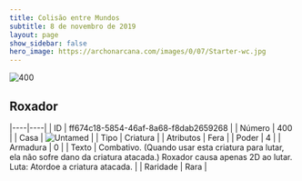 ```yaml
---
title: Colisão entre Mundos
subtitle: 8 de novembro de 2019
layout: page
show_sidebar: false
hero_image: https://archonarcana.com/images/0/07/Starter-wc.jpg
---
```


![400](https://cdn.keyforgegame.com/media/card_front/pt/452_400_H6C9CQ69JCW8_pt.png)

## Roxador

|----|----|
| ID | ff674c18-5854-46af-8a68-f8dab2659268 |
| Número | 400 |
| Casa | ![Untamed](https://archonarcana.com/images/thumb/b/bd/Untamed.png/22px-Untamed.png "Indomados") |
| Tipo | Criatura |
| Atributos | Fera |
| Poder | 4 |
| Armadura | 0 |
| Texto | Combativo. (Quando usar esta criatura para lutar, ela não sofre dano da criatura atacada.) Roxador causa apenas 2D ao lutar.Luta: Atordoe a criatura atacada. |
| Raridade | Rara |
